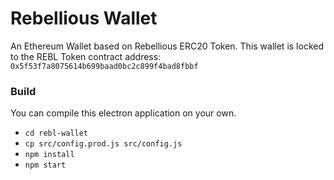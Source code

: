 # Rebellious Wallet
An Ethereum Wallet based on Rebellious ERC20 Token.
This wallet is locked to the REBL Token contract address: `0x5f53f7a8075614b699baad0bc2c899f4bad8fbbf`

### Build
You can compile this electron application on your own.
- `cd rebl-wallet`
- `cp src/config.prod.js src/config.js`
- `npm install`
- `npm start`